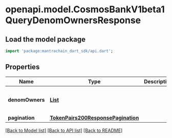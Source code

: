 # openapi.model.CosmosBankV1beta1QueryDenomOwnersResponse

## Load the model package
```dart
import 'package:mantrachain_dart_sdk/api.dart';
```

## Properties
Name | Type | Description | Notes
------------ | ------------- | ------------- | -------------
**denomOwners** | [**List<DenomOwners200ResponseDenomOwnersInner>**](DenomOwners200ResponseDenomOwnersInner.md) |  | [optional] [default to const []]
**pagination** | [**TokenPairs200ResponsePagination**](TokenPairs200ResponsePagination.md) |  | [optional] 

[[Back to Model list]](../README.md#documentation-for-models) [[Back to API list]](../README.md#documentation-for-api-endpoints) [[Back to README]](../README.md)


